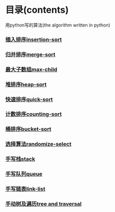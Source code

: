 # 目录(contents)
用python写的算法(the algorithm written in python)
### [插入排序insertion-sort](https://github.com/xiangz201/Learning-Notes/blob/master/python/sort%20algorithm/insertion_sort.py)
### [归并排序merge-sort](https://github.com/xiangz201/Learning-Notes/blob/master/python/sort%20algorithm/merge_sort.py)
### [最大子数组max-child](https://github.com/xiangz201/Learning-Notes/blob/master/python/sort%20algorithm/max_child.py)
### [堆排序heap-sort](https://github.com/xiangz201/Learning-Notes/blob/master/python/sort%20algorithm/heapsort.py)
### [快速排序quick-sort](https://github.com/xiangz201/Learning-Notes/blob/master/python/sort%20algorithm/quicksort.pya)
### [计数排序counting-sort](https://github.com/xiangz201/Learning-Notes/blob/master/python/algorithm/counting_sort.py)
### [桶排序bucket-sort](https://github.com/xiangz201/Learning-Notes/blob/master/python/algorithm/bucket_sort.py)
### [选择算法randomize-select](https://github.com/xiangz201/Learning-Notes/blob/master/python/algorithm/randomized_select.py)
### [手写栈stack](https://github.com/xiangz201/Learning-Notes/blob/master/python/algorithm/stack.py)
### [手写队列queue](https://github.com/xiangz201/Learning-Notes/blob/master/python/algorithm/queue.py)
### [手写链表link-list](https://github.com/xiangz201/Learning-Notes/blob/master/python/algorithm/linklist.py)
### [手动树及遍历tree and traversal](https://github.com/xiangz201/Learning-Notes/blob/master/python/algorithm/tree.py)
